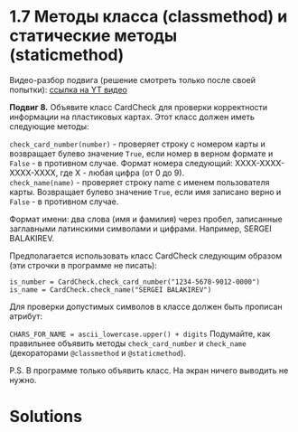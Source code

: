 # 1.7 Методы класса (classmethod) и статические методы (staticmethod)

Видео-разбор подвига (решение смотреть только после
своей попытки): [ссылка на YT видео](https://youtu.be/9766M0dS1qc)

**Подвиг 8.** Объявите класс CardCheck для проверки 
корректности информации на пластиковых картах. Этот 
класс должен иметь следующие методы:

`check_card_number(number)` - проверяет строку с 
номером карты и возвращает булево значение `True`,
если номер в верном формате и `False` - в противном 
случае. Формат номера следующий: XXXX-XXXX-XXXX-XXXX,
где X - любая цифра (от 0 до 9).\
`check_name(name)` - проверяет строку name с именем 
пользователя карты. Возвращает булево значение `True`,
если имя записано верно и `False` - в противном случае.

Формат имени: два слова (имя и фамилия) через пробел, 
записанные заглавными латинскими символами и цифрами. 
Например, SERGEI BALAKIREV.

Предполагается использовать класс CardCheck следующим
образом (эти строчки в программе не писать):
```
is_number = CardCheck.check_card_number("1234-5678-9012-0000")
is_name = CardCheck.check_name("SERGEI BALAKIREV")
```
Для проверки допустимых символов в классе должен быть
прописан атрибут:

`CHARS_FOR_NAME = ascii_lowercase.upper() + digits`
Подумайте, как правильнее объявить методы `check_card_number`
и `check_name` (декораторами `@classmethod` и `@staticmethod`).

P.S. В программе только объявить класс. На экран ничего
выводить не нужно.

# Solutions

```

```
